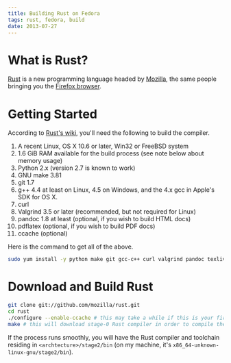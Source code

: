 ```yaml
---
title: Building Rust on Fedora
tags: rust, fedora, build
date: 2013-07-27
---
```

# What is Rust?
[Rust](http://rust-lang.org) is a new programming language headed by [Mozilla](http://mozilla.org), the same people bringing you the [Firefox browser](http://firefox.com).

# Getting Started
According to [Rust's wiki](https://github.com/mozilla/rust/wiki/Note-getting-started-developing-Rust), you'll need the following to build the compiler.

1. A recent Linux, OS X 10.6 or later, Win32 or FreeBSD system
2. 1.6 GiB RAM available for the build process (see note below about memory usage)
3. Python 2.x (version 2.7 is known to work)
4. GNU make 3.81
5. git 1.7
6. g++ 4.4 at least on Linux, 4.5 on Windows, and the 4.x gcc in Apple's SDK for OS X.
7. curl
8. Valgrind 3.5 or later (recommended, but not required for Linux)
9. pandoc 1.8 at least (optional, if you wish to build HTML docs)
10. pdflatex (optional, if you wish to build PDF docs)
11. ccache (optional)

Here is the command to get all of the above.

```bash
sudo yum install -y python make git gcc-c++ curl valgrind pandoc texlive-latex ccache
```

# Download and Build Rust
```bash
git clone git://github.com/mozilla/rust.git
cd rust
./configure --enable-ccache # this may take a while if this is your first time, as it downloads LLVM
make # this will download stage-0 Rust compiler in order to compile the Rust source
```

If the process runs smoothly, you will have the Rust compiler and toolchain residing in `<archtecture>/stage2/bin` (on my machine, it's `x86_64-unknown-linux-gnu/stage2/bin`).
